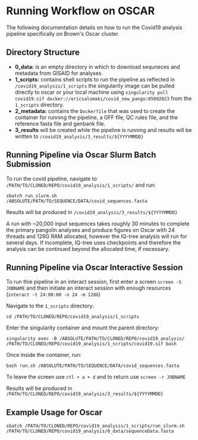 # Running Workflow on OSCAR

The following documentation details on how to run the Covid19 analysis pipeline specifically on Brown's Oscar cluster.

## Directory Structure

 * **0_data:** is an empty directory in which to download sequneces and metadata from GISAID for analyses.
 * **1_scripts:** contains shell scripts to run the pipeline as reflected in ```/covid19_analysis/1_scripts``` the singularity image can be pulled directly to oscar or your local machine using ```singularity pull covid19.sif docker://ericsalomaki/covid_new_pango:05092023``` from the `1_scripts` directory.
 * **2_metadata:** contains the ```Dockerfile``` that was used to create the container for running the pipeline, a GFF file, QC rules file, and the reference fasta file and genbank file.
 * **3_results** will be created while the pipeline is running and results will be written to ```/covid19_analysis/3_results/${YYYYMMDD}```


## Running Pipeline via Oscar Slurm Batch Submission  
  
To run the covid pipeline, navigate to ```/PATH/TO/CLONED/REPO/covid19_analysis/1_scripts/``` and run:   
```
sbatch run_slurm.sh /ABSOLUTE/PATH/TO/SEQUENCE/DATA/covid_sequences.fasta
```  
Results will be produced in ```/covid19_analysis/3_results/${YYYYMMDD}```

A run with ~20,000 input sequences takes roughly 30 minutes to complete the primary pangolin analyses and produce figures on Oscar with 24 threads and 128G RAM allocated, however the IQ-tree analysis will run for several days. If incomplete, IQ-tree uses checkpoints and therefore the analysis can be continued beyond the allocated time, if necessary.

  
## Running Pipeline via Oscar Interactive Session

To run thie pipeline in an interact session, first enter a screen `screen -S JOBNAME` and then initiate an interact session with enough resources (`interact -t 24:00:00 -n 24 -m 128G`)
  
Navigate to the `1_scripts` directory:  
```
cd /PATH/TO/CLONED/REPO/covid19_analysis/1_scripts
```
  
Enter the singularity container and mount the parent directory:

```
singularity exec -B /ABSOLUTE/PATH/TO/CLONED/REPO/covid19_analysis/ /PATH/TO/CLONED/REPO/covid19_analysis/1_scripts/covid19.sif bash 
```  

Once inside the container, run:

``` 
bash run.sh /ABSOLUTE/PATH/TO/SEQUENCE/DATA/covid_sequences.fasta
```

To leave the screen use `ctl + a + d` and to return use `screen -r JOBNAME`  
  
Results will be produced in `/PATH/TO/CLONED/REPO/covid19_analysis/3_results/${YYYYMMDD}`

## Example Usage for Oscar
```
sbatch /PATH/TO/CLONED/REPO/covid19_analysis/1_scripts/run_slurm.sh /PATH/TO/CLONED/REPO/covid19_analysis/0_data/sequenceData.fasta
```